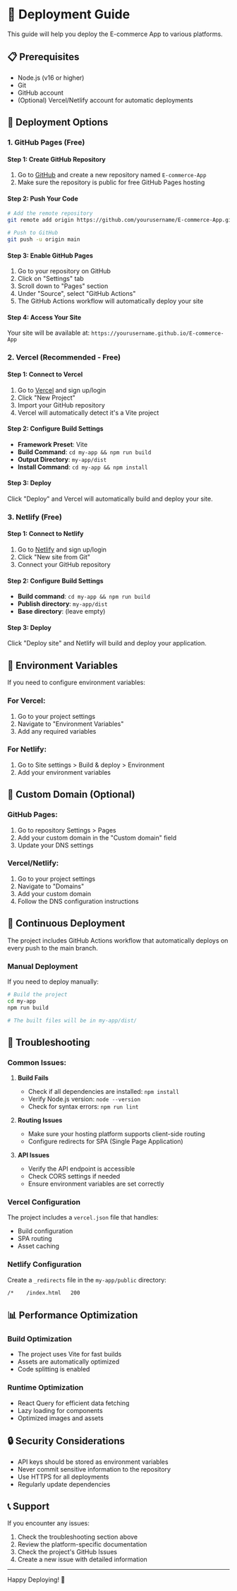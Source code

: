 # 🚀 Deployment Guide

This guide will help you deploy the E-commerce App to various platforms.

## 📋 Prerequisites

- Node.js (v16 or higher)
- Git
- GitHub account
- (Optional) Vercel/Netlify account for automatic deployments

## 🎯 Deployment Options

### 1. GitHub Pages (Free)

#### Step 1: Create GitHub Repository
1. Go to [GitHub](https://github.com) and create a new repository named `E-commerce-App`
2. Make sure the repository is public for free GitHub Pages hosting

#### Step 2: Push Your Code
```bash
# Add the remote repository
git remote add origin https://github.com/yourusername/E-commerce-App.git

# Push to GitHub
git push -u origin main
```

#### Step 3: Enable GitHub Pages
1. Go to your repository on GitHub
2. Click on "Settings" tab
3. Scroll down to "Pages" section
4. Under "Source", select "GitHub Actions"
5. The GitHub Actions workflow will automatically deploy your site

#### Step 4: Access Your Site
Your site will be available at: `https://yourusername.github.io/E-commerce-App`

### 2. Vercel (Recommended - Free)

#### Step 1: Connect to Vercel
1. Go to [Vercel](https://vercel.com) and sign up/login
2. Click "New Project"
3. Import your GitHub repository
4. Vercel will automatically detect it's a Vite project

#### Step 2: Configure Build Settings
- **Framework Preset**: Vite
- **Build Command**: `cd my-app && npm run build`
- **Output Directory**: `my-app/dist`
- **Install Command**: `cd my-app && npm install`

#### Step 3: Deploy
Click "Deploy" and Vercel will automatically build and deploy your site.

### 3. Netlify (Free)

#### Step 1: Connect to Netlify
1. Go to [Netlify](https://netlify.com) and sign up/login
2. Click "New site from Git"
3. Connect your GitHub repository

#### Step 2: Configure Build Settings
- **Build command**: `cd my-app && npm run build`
- **Publish directory**: `my-app/dist`
- **Base directory**: (leave empty)

#### Step 3: Deploy
Click "Deploy site" and Netlify will build and deploy your application.

## 🔧 Environment Variables

If you need to configure environment variables:

### For Vercel:
1. Go to your project settings
2. Navigate to "Environment Variables"
3. Add any required variables

### For Netlify:
1. Go to Site settings > Build & deploy > Environment
2. Add your environment variables

## 📱 Custom Domain (Optional)

### GitHub Pages:
1. Go to repository Settings > Pages
2. Add your custom domain in the "Custom domain" field
3. Update your DNS settings

### Vercel/Netlify:
1. Go to your project settings
2. Navigate to "Domains"
3. Add your custom domain
4. Follow the DNS configuration instructions

## 🔄 Continuous Deployment

The project includes GitHub Actions workflow that automatically deploys on every push to the main branch.

### Manual Deployment
If you need to deploy manually:

```bash
# Build the project
cd my-app
npm run build

# The built files will be in my-app/dist/
```

## 🐛 Troubleshooting

### Common Issues:

1. **Build Fails**
   - Check if all dependencies are installed: `npm install`
   - Verify Node.js version: `node --version`
   - Check for syntax errors: `npm run lint`

2. **Routing Issues**
   - Make sure your hosting platform supports client-side routing
   - Configure redirects for SPA (Single Page Application)

3. **API Issues**
   - Verify the API endpoint is accessible
   - Check CORS settings if needed
   - Ensure environment variables are set correctly

### Vercel Configuration
The project includes a `vercel.json` file that handles:
- Build configuration
- SPA routing
- Asset caching

### Netlify Configuration
Create a `_redirects` file in the `my-app/public` directory:
```
/*    /index.html   200
```

## 📊 Performance Optimization

### Build Optimization
- The project uses Vite for fast builds
- Assets are automatically optimized
- Code splitting is enabled

### Runtime Optimization
- React Query for efficient data fetching
- Lazy loading for components
- Optimized images and assets

## 🔒 Security Considerations

- API keys should be stored as environment variables
- Never commit sensitive information to the repository
- Use HTTPS for all deployments
- Regularly update dependencies

## 📞 Support

If you encounter any issues:
1. Check the troubleshooting section above
2. Review the platform-specific documentation
3. Check the project's GitHub Issues
4. Create a new issue with detailed information

---

Happy Deploying! 🎉 